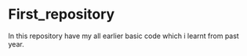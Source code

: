 # First_repository
In this repository have my all earlier  basic code which i learnt from past year. 
